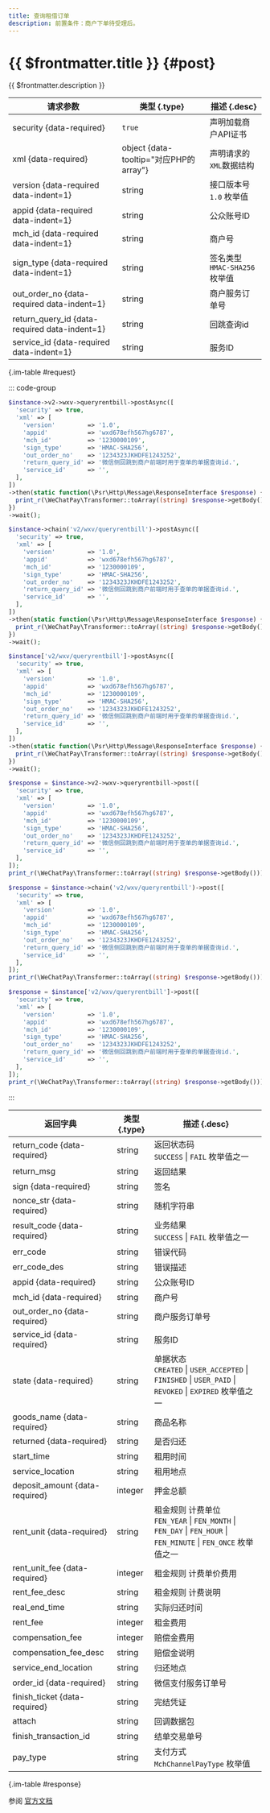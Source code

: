 ```yaml
---
title: 查询租借订单
description: 前置条件：商户下单待受理后。
---
```


# {{ $frontmatter.title }} {#post}

{{ $frontmatter.description }}

| 请求参数 | 类型 {.type} | 描述 {.desc}
| --- | --- | ---
| security {data-required} | `true` | 声明加载商户API证书
| xml {data-required} | object {data-tooltip="对应PHP的array"} | 声明请求的`XML`数据结构
| version {data-required data-indent=1} | string | 接口版本号<br/>`1.0` 枚举值
| appid {data-required data-indent=1} | string | 公众账号ID
| mch_id {data-required data-indent=1} | string | 商户号
| sign_type {data-required data-indent=1} | string | 签名类型<br/>`HMAC-SHA256` 枚举值
| out_order_no {data-required data-indent=1} | string | 商户服务订单号
| return_query_id {data-required data-indent=1} | string | 回跳查询id
| service_id {data-required data-indent=1} | string | 服务ID

{.im-table #request}

::: code-group

```php [异步纯链式]
$instance->v2->wxv->queryrentbill->postAsync([
  'security' => true,
  'xml' => [
    'version'         => '1.0',
    'appid'           => 'wxd678efh567hg6787',
    'mch_id'          => '1230000109',
    'sign_type'       => 'HMAC-SHA256',
    'out_order_no'    => '1234323JKHDFE1243252',
    'return_query_id' => '微信侧回跳到商户前端时用于查单的单据查询id.',
    'service_id'      => '',
  ],
])
->then(static function(\Psr\Http\Message\ResponseInterface $response) {
  print_r(\WeChatPay\Transformer::toArray((string) $response->getBody()));
})
->wait();
```

```php [异步声明式]
$instance->chain('v2/wxv/queryrentbill')->postAsync([
  'security' => true,
  'xml' => [
    'version'         => '1.0',
    'appid'           => 'wxd678efh567hg6787',
    'mch_id'          => '1230000109',
    'sign_type'       => 'HMAC-SHA256',
    'out_order_no'    => '1234323JKHDFE1243252',
    'return_query_id' => '微信侧回跳到商户前端时用于查单的单据查询id.',
    'service_id'      => '',
  ],
])
->then(static function(\Psr\Http\Message\ResponseInterface $response) {
  print_r(\WeChatPay\Transformer::toArray((string) $response->getBody()));
})
->wait();
```

```php [异步属性式]
$instance['v2/wxv/queryrentbill']->postAsync([
  'security' => true,
  'xml' => [
    'version'         => '1.0',
    'appid'           => 'wxd678efh567hg6787',
    'mch_id'          => '1230000109',
    'sign_type'       => 'HMAC-SHA256',
    'out_order_no'    => '1234323JKHDFE1243252',
    'return_query_id' => '微信侧回跳到商户前端时用于查单的单据查询id.',
    'service_id'      => '',
  ],
])
->then(static function(\Psr\Http\Message\ResponseInterface $response) {
  print_r(\WeChatPay\Transformer::toArray((string) $response->getBody()));
})
->wait();
```

```php [同步纯链式]
$response = $instance->v2->wxv->queryrentbill->post([
  'security' => true,
  'xml' => [
    'version'         => '1.0',
    'appid'           => 'wxd678efh567hg6787',
    'mch_id'          => '1230000109',
    'sign_type'       => 'HMAC-SHA256',
    'out_order_no'    => '1234323JKHDFE1243252',
    'return_query_id' => '微信侧回跳到商户前端时用于查单的单据查询id.',
    'service_id'      => '',
  ],
]);
print_r(\WeChatPay\Transformer::toArray((string) $response->getBody()));
```

```php [同步声明式]
$response = $instance->chain('v2/wxv/queryrentbill')->post([
  'security' => true,
  'xml' => [
    'version'         => '1.0',
    'appid'           => 'wxd678efh567hg6787',
    'mch_id'          => '1230000109',
    'sign_type'       => 'HMAC-SHA256',
    'out_order_no'    => '1234323JKHDFE1243252',
    'return_query_id' => '微信侧回跳到商户前端时用于查单的单据查询id.',
    'service_id'      => '',
  ],
]);
print_r(\WeChatPay\Transformer::toArray((string) $response->getBody()));
```

```php [同步属性式]
$response = $instance['v2/wxv/queryrentbill']->post([
  'security' => true,
  'xml' => [
    'version'         => '1.0',
    'appid'           => 'wxd678efh567hg6787',
    'mch_id'          => '1230000109',
    'sign_type'       => 'HMAC-SHA256',
    'out_order_no'    => '1234323JKHDFE1243252',
    'return_query_id' => '微信侧回跳到商户前端时用于查单的单据查询id.',
    'service_id'      => '',
  ],
]);
print_r(\WeChatPay\Transformer::toArray((string) $response->getBody()));
```

:::

| 返回字典 | 类型 {.type} | 描述 {.desc}
| --- | --- | ---
| return_code {data-required} | string | 返回状态码<br/>`SUCCESS` \| `FAIL` 枚举值之一
| return_msg | string | 返回结果
| sign {data-required} | string | 签名
| nonce_str {data-required} | string | 随机字符串
| result_code {data-required} | string | 业务结果<br/>`SUCCESS` \| `FAIL` 枚举值之一
| err_code | string | 错误代码
| err_code_des | string | 错误描述
| appid {data-required} | string | 公众账号ID
| mch_id {data-required} | string | 商户号
| out_order_no {data-required} | string | 商户服务订单号
| service_id {data-required} | string | 服务ID
| state {data-required} | string | 单据状态<br/>`CREATED` \| `USER_ACCEPTED` \| `FINISHED` \| `USER_PAID` \| `REVOKED` \| `EXPIRED` 枚举值之一
| goods_name {data-required} | string | 商品名称
| returned {data-required} | string | 是否归还
| start_time | string | 租用时间
| service_location | string | 租用地点
| deposit_amount {data-required} | integer | 押金总额
| rent_unit {data-required} | string | 租金规则 计费单位<br/>`FEN_YEAR` \| `FEN_MONTH` \| `FEN_DAY` \| `FEN_HOUR` \| `FEN_MINUTE` \| `FEN_ONCE` 枚举值之一
| rent_unit_fee {data-required} | integer | 租金规则 计费单价费用
| rent_fee_desc | string | 租金规则 计费说明
| real_end_time | string | 实际归还时间
| rent_fee | integer | 租金费用
| compensation_fee | integer | 赔偿金费用
| compensation_fee_desc | string | 赔偿金说明
| service_end_location | string | 归还地点
| order_id {data-required} | string | 微信支付服务订单号
| finish_ticket {data-required} | string | 完结凭证
| attach | string | 回调数据包
| finish_transaction_id | string | 结单交易单号
| pay_type | string | 支付方式<br/>`MchChannelPayType` 枚举值

{.im-table #response}

参阅 [官方文档](https://pay.weixin.qq.com/wiki/doc/apiv3/payscore.php?chapter=18_2&index=3)
